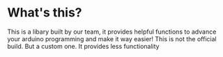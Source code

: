 # What's this?
This is a libary built by our team, it provides helpful functions to advance your arduino programming and make it way easier! This is not the official build. But a custom one. It provides less functionality